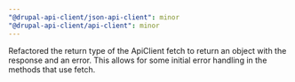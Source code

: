 ```yaml
---
"@drupal-api-client/json-api-client": minor
"@drupal-api-client/api-client": minor
---
```


Refactored the return type of the ApiClient fetch to return an object with the response and an error. This allows for some initial error handling in the methods that use fetch.
